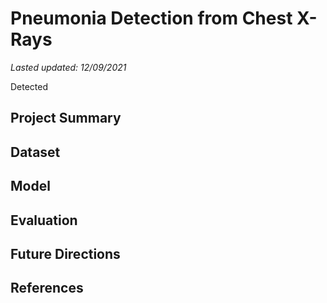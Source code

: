 # Pneumonia Detection from Chest X-Rays

*Lasted updated: 12/09/2021*

Detected

## Project Summary

## Dataset

## Model

## Evaluation

## Future Directions

## References
